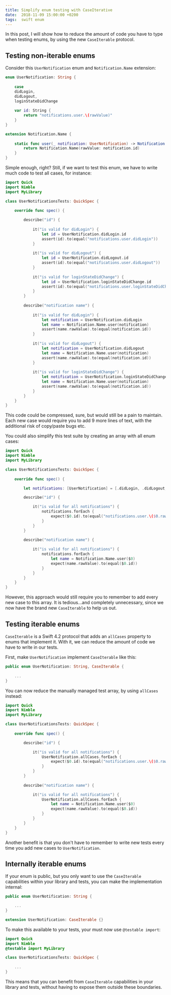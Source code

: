 ```yaml
---
title: Simplify enum testing with CaseIterative
date:  2018-11-09 15:00:00 +0200
tags:  swift enum
---
```


In this post, I will show how to reduce the amount of code you have to type when
testing enums, by using the new `CaseIterable` protocol.


## Testing non-iterable enums

Consider this `UserNotification` enum and `Notification.Name` extension:

```swift
enum UserNotification: String {
    
    case
    didLogin,
    didLogout,
    loginStateDidChange
    
    var id: String {
        return "notifications.user.\(rawValue)"
    }
}

extension Notification.Name {
    
    static func user(_ notification: UserNotification) -> Notification.Name {
        return Notification.Name(rawValue: notification.id)
    }
}
```

Simple enough, right? Still, if we want to test this enum, we have to write much
code to test all cases, for instance:

```swift
import Quick
import Nimble
import MyLibrary

class UserNotificationsTests: QuickSpec {
    
    override func spec() {

        describe("id") {
            
            it("is valid for didLogin") {
                let id = UserNotification.didLogin.id
                assert(id).to(equal("notifications.user.didLogin"))
            }
            
            it("is valid for didLogout") {
                let id = UserNotification.didLogout.id
                assert(id).to(equal("notifications.user.didLogout"))
            }
            
            it("is valid for loginStateDidChange") {
                let id = UserNotification.loginStateDidChange.id
                assert(id).to(equal("notifications.user.loginStateDidChange"))
            }
        }
        
        describe("notification name") {
            
            it("is valid for didLogin") {
                let notification = UserNotification.didLogin
                let name = Notification.Name.user(notification)
                assert(name.rawValue).to(equal(notification.id))
            }
            
            it("is valid for didLogout") {
                let notification = UserNotification.didLogout
                let name = Notification.Name.user(notification)
                assert(name.rawValue).to(equal(notification.id))
            }
            
            it("is valid for loginStateDidChange") {
                let notification = UserNotification.loginStateDidChange
                let name = Notification.Name.user(notification)
                assert(name.rawValue).to(equal(notification.id))
            }
        }
    }
}
```

This code could be compressed, sure, but would still be a pain to maintain. Each
new case would require you to add 9 more lines of text, with the additional risk
of copy/paste bugs etc. 

You could also simplify this test suite by creating an array with all enum cases:

```swift
import Quick
import Nimble
import MyLibrary

class UserNotificationsTests: QuickSpec {
    
    override func spec() {

        let notifications: [UserNotification] = [.didLogin, .didLogout, .loginStateDidChange]

        describe("id") {

            it("is valid for all notifications") {
                notifications.forEach {
                    expect($0.id).to(equal("notifications.user.\($0.rawValue)"))
                }
            }
        }
        
        describe("notification name") {

            it("is valid for all notifications") {
                notifications.forEach {
                    let name = Notification.Name.user($0)
                    expect(name.rawValue).to(equal($0.id))
                }
            }
        }
    }
}
```

However, this approach would still require you to remember to add every new case
to this array. It is tedious...and completely unnecessary, since we now have the
brand new `CaseIterable` to help us out.


## Testing iterable enums

`CaseIterable` is a Swift 4.2 protocol that adds an `allCases` property to enums
that implement it. With it, we can reduce the amount of code we have to write in
our tests.

First, make `UserNotification` implement `CaseIterable` like this:

```swift
public enum UserNotification: String, CaseIterable {
    
    ...
}
```

You can now reduce the manually managed test array, by using `allCases` instead:

```swift
import Quick
import Nimble
import MyLibrary

class UserNotificationsTests: QuickSpec {
    
    override func spec() {

        describe("id") {

            it("is valid for all notifications") {
                UserNotification.allCases.forEach {
                    expect($0.id).to(equal("notifications.user.\($0.rawValue)"))
                }
            }
        }
        
        describe("notification name") {

            it("is valid for all notifications") {
                UserNotification.allCases.forEach {
                    let name = Notification.Name.user($0)
                    expect(name.rawValue).to(equal($0.id))
                }
            }
        }
    }
}
```

Another benefit is that you don't have to remember to write new tests every time
you add new cases to `UserNotification`.


## Internally iterable enums

If your enum is public, but you only want to use the `CaseIterable` capabilities
within your library and tests, you can make the implementation internal:


```swift
public enum UserNotification: String {   

    ...
}

extension UserNotification: CaseIterable {}
```

To make this available to your tests, your must now use `@testable import`:

```swift
import Quick
import Nimble
@testable import MyLibrary

class UserNotificationsTests: QuickSpec {
    
    ...
}
```

This means that you can benefit from `CaseIterable` capabilities in your library
and tests, without having to expose them outside these boundaries.